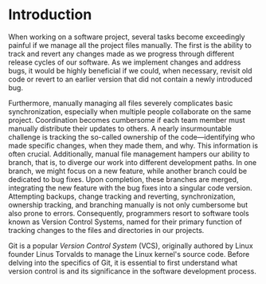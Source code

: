 # Introduction

When working on a software project, several tasks become exceedingly painful if we manage all the project files manually. The first is the ability to track and revert any changes made as we progress through different release cycles of our software. As we implement changes and address bugs, it would be highly beneficial if we could, when necessary, revisit old code or revert to an earlier version that did not contain a newly introduced bug.

Furthermore, manually managing all files severely complicates basic synchronization, especially when multiple people collaborate on the same project. Coordination becomes cumbersome if each team member must manually distribute their updates to others. A nearly insurmountable challenge is tracking the so-called ownership of the code—identifying who made specific changes, when they made them, and why. This information is often crucial. Additionally, manual file management hampers our ability to branch, that is, to diverge our work into different development paths. In one branch, we might focus on a new feature, while another branch could be dedicated to bug fixes. Upon completion, these branches are merged, integrating the new feature with the bug fixes into a singular code version. Attempting backups, change tracking and reverting, synchronization, ownership tracking, and branching manually is not only cumbersome but also prone to errors. Consequently, programmers resort to software tools known as Version Control Systems,  named for their primary function of tracking changes to the files and directories in our projects.

Git is a popular _Version Control System_ (VCS), originally authored by Linux founder Linus Torvalds to manage the Linux kernel's source code. Before delving into the specifics of Git, it is essential to first understand what version control is and its significance in the software development process.
